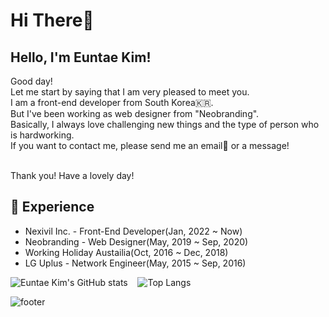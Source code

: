 <!-- ![header](https://capsule-render.vercel.app/api?type=waving&color=32EDF0&height=300&section=header&text=Euntae%20Kim&fontSize=70) -->

# Hi There👋
## Hello, I'm Euntae Kim!

Good day!</br>
Let me start by saying that I am very pleased to meet you.</br>
I am a front-end developer from South Korea🇰🇷.</br>
But I've been working as web designer from "Neobranding".</br>
Basically, I always love challenging new things and the type of person who is hardworking.</br>
If you want to contact me, please send me an email💌 or a message!</br></br>

Thank you! Have a lovely day!

## 🌈 Experience

- Nexivil Inc. - Front-End Developer(Jan, 2022 ~ Now)
- Neobranding - Web Designer(May, 2019 ~ Sep, 2020)
- Working Holiday Austailia(Oct, 2016 ~ Dec, 2018)
- LG Uplus - Network Engineer(May, 2015 ~ Sep, 2016)


![Euntae Kim's GitHub stats](https://github-readme-stats.vercel.app/api?username=hurima90-kim)&nbsp;&nbsp;&nbsp;&nbsp;![Top Langs](https://github-readme-stats.vercel.app/api/top-langs/?username=hurima90-kim)

![footer](https://capsule-render.vercel.app/api?type=soft&color=32EDF0&height=100&section=header&text=Have%20a%20good%20day&fontSize=30)
